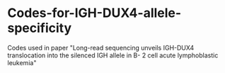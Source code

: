 # Codes-for-IGH-DUX4-allele-specificity
Codes used in paper "Long-read sequencing unveils IGH-DUX4 translocation into the silenced IGH allele in B- 2 cell acute lymphoblastic leukemia"
